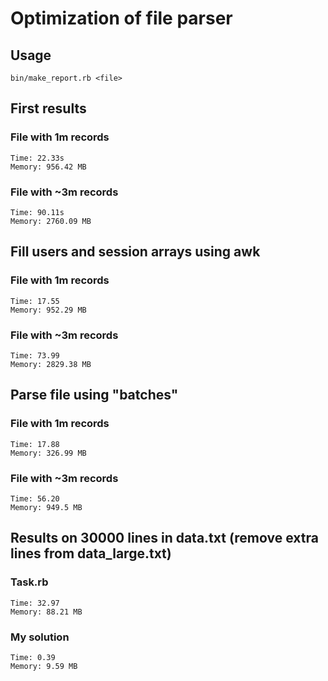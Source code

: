 # Optimization of file parser

## Usage

`bin/make_report.rb <file>`

## First results

### File with 1m records
```
Time: 22.33s
Memory: 956.42 MB
```
### File with ~3m records
```
Time: 90.11s
Memory: 2760.09 MB
```

## Fill users and session arrays using awk
### File with 1m records
```
Time: 17.55
Memory: 952.29 MB
```
### File with ~3m records
```
Time: 73.99
Memory: 2829.38 MB
```

## Parse file using "batches"
### File with 1m records
```
Time: 17.88
Memory: 326.99 MB
```
### File with ~3m records
```
Time: 56.20
Memory: 949.5 MB
```


## Results on 30000 lines in data.txt (remove extra lines from data_large.txt)
### Task.rb
```
Time: 32.97
Memory: 88.21 MB
```
### My solution
```
Time: 0.39
Memory: 9.59 MB
```
